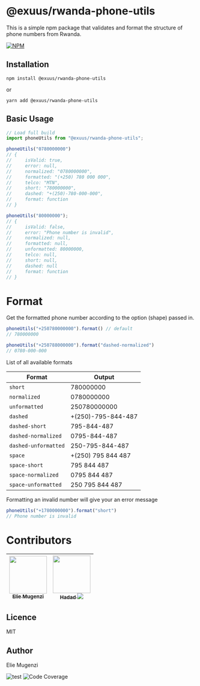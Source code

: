 # @exuus/rwanda-phone-utils

This is a simple npm package that validates and format the structure of phone numbers from Rwanda.

[![NPM](https://nodei.co/npm/@exuus/rwanda-phone-utils.png)](https://nodei.co/npm/@exuus/rwanda-phone-utils/)

## Installation

```cli
npm install @exuus/rwanda-phone-utils
```

or

```cli
yarn add @exuus/rwanda-phone-utils
```

## Basic Usage

```js
// Load full build
import phoneUtils from "@exuus/rwanda-phone-utils";

phoneUtils("0780000000")
// {
//     isValid: true,
//     error: null,
//     normalized: "0780000000",
//     formatted: "(+250) 780 000 000",
//     telco: "MTN",
//     short: "780000000",
//     dashed: "+(250)-780-000-000",
//     format: function
// }

phoneUtils("80000000");
// {
//     isValid: false,
//     error: "Phone number is invalid",
//     normalized: null,
//     formatted: null,
//     unformatted: 80000000,
//     telco: null,
//     short: null,
//     dashed: null
//     format: function
// }
```

# Format
Get the formatted phone number according to the option (shape) passed in.

```js 
phoneUtils("+250780000000").format() // default
// 780000000

phoneUtils("+250788000000").format("dashed-normalized")
// 0780-000-000
```


List of all available formats

| **Format**             | **Output**           |
|------------------------|----------------------|
| `short`                | 780000000            |
| `normalized`           | 0780000000           |
| `unformatted`          | 250780000000         |
| `dashed`               | +(250)-795-844-487   |
| `dashed-short`         | 795-844-487          |
| `dashed-normalized`    | 0795-844-487         |
| `dashed-unformatted`   | 250-795-844-487      |
| `space`                | +(250) 795 844 487   |
| `space-short`          | 795 844 487          |
| `space-normalized`     | 0795 844 487         |
| `space-unformatted`    | 250 795 844 487      |


Formatting an invalid number will give your an error message 
```js
phoneUtils("+1780000000").format("short")
// Phone number is invalid
```


# Contributors

| [<span><img src="https://github.com/eliemugenzi.png" width="100px;"><div><sub><b>Elie Mugenzi</b></sub></div></span>](https://github.com/eliemugenzi) | [<span><img src="https://github.com/dusmel.png" width="100px;"><div><sub><b>Hadad <img src="https://img.icons8.com/office/12/000000/twitter.png"/></b></sub></div></span>](https://twitter.com/hadad__) |
| ------------------------ | ------------------------------ |


## Licence

MIT

## Author

Elie Mugenzi

![test](https://github.com/Exuus/rwanda-phone-utils/actions/workflows/test.yml/badge.svg) ![Code Coverage](https://codecov.io/gh/Exuus/rwanda-phone-utils/branch/main/graph/badge.svg)